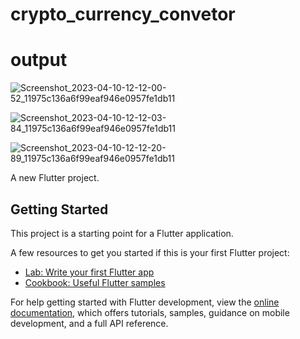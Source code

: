# crypto_currency_convetor

# output

![Screenshot_2023-04-10-12-12-00-52_11975c136a6f99eaf946e0957fe1db11](https://user-images.githubusercontent.com/104633827/230903837-5bfb7f41-8d10-4516-bfa0-09d42854d0e0.jpg)

![Screenshot_2023-04-10-12-12-03-84_11975c136a6f99eaf946e0957fe1db11](https://user-images.githubusercontent.com/104633827/230903740-1c6bb65d-62aa-41cd-9f76-5ab38ae774d0.jpg)

![Screenshot_2023-04-10-12-12-20-89_11975c136a6f99eaf946e0957fe1db11](https://user-images.githubusercontent.com/104633827/230903750-a8d4858f-a63a-49eb-bb61-79b07a97e14d.jpg)

A new Flutter project.

## Getting Started

This project is a starting point for a Flutter application.

A few resources to get you started if this is your first Flutter project:

- [Lab: Write your first Flutter app](https://docs.flutter.dev/get-started/codelab)
- [Cookbook: Useful Flutter samples](https://docs.flutter.dev/cookbook)

For help getting started with Flutter development, view the
[online documentation](https://docs.flutter.dev/), which offers tutorials,
samples, guidance on mobile development, and a full API reference.
